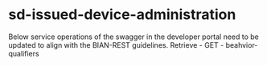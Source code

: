 # sd-issued-device-administration

Below service operations of the swagger in the developer portal need to be updated to align with the BIAN-REST guidelines. 
Retrieve - GET - beahvior-qualifiers 
